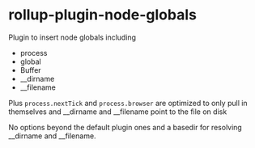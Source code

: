 rollup-plugin-node-globals
===

Plugin to insert node globals including

- process
- global
- Buffer
- __dirname
- __filename

Plus `process.nextTick` and `process.browser` are optimized to only pull in
themselves and __dirname and __filename point to the file on disk

No options beyond the default plugin ones and a basedir for resolving __dirname and __filename.
